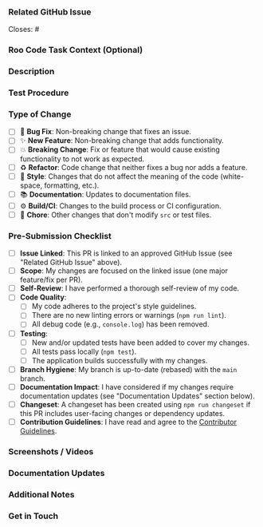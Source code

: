 <!--
Thank you for contributing to Roo Code!

Before submitting your PR, please ensure:
- It's linked to an approved GitHub Issue.
- You've reviewed our [Contributing Guidelines](../CONTRIBUTING.md).
-->

### Related GitHub Issue

<!-- Every PR MUST be linked to an approved issue. -->

Closes: # <!-- Replace with the issue number, e.g., Closes: #123 -->

### Roo Code Task Context (Optional)

<!--
If you used Roo Code to help create this PR, you can share public task links here.
This helps reviewers understand your development process and provides additional context.
Example: https://app.roocode.com/share/task-id
-->

### Description

<!--
Briefly summarize the changes in this PR and how they address the linked issue.
The issue should cover the "what" and "why"; this section should focus on:
- The "how": key implementation details, design choices, or trade-offs made.
- Anything specific reviewers should pay attention to in this PR.
-->

### Test Procedure

<!--
Detail the steps to test your changes. This helps reviewers verify your work.
- How did you test this specific implementation? (e.g., unit tests, manual testing steps)
- How can reviewers reproduce your tests or verify the fix/feature?
- Include relevant testing environment details if applicable.
-->

### Type of Change

<!-- Mark all applicable boxes with an 'x'. -->

- [ ] 🐛 **Bug Fix**: Non-breaking change that fixes an issue.
- [ ] ✨ **New Feature**: Non-breaking change that adds functionality.
- [ ] 💥 **Breaking Change**: Fix or feature that would cause existing functionality to not work as expected.
- [ ] ♻️ **Refactor**: Code change that neither fixes a bug nor adds a feature.
- [ ] 💅 **Style**: Changes that do not affect the meaning of the code (white-space, formatting, etc.).
- [ ] 📚 **Documentation**: Updates to documentation files.
- [ ] ⚙️ **Build/CI**: Changes to the build process or CI configuration.
- [ ] 🧹 **Chore**: Other changes that don't modify `src` or test files.

### Pre-Submission Checklist

<!-- Go through this checklist before marking your PR as ready for review. -->

- [ ] **Issue Linked**: This PR is linked to an approved GitHub Issue (see "Related GitHub Issue" above).
- [ ] **Scope**: My changes are focused on the linked issue (one major feature/fix per PR).
- [ ] **Self-Review**: I have performed a thorough self-review of my code.
- [ ] **Code Quality**:
    - [ ] My code adheres to the project's style guidelines.
    - [ ] There are no new linting errors or warnings (`npm run lint`).
    - [ ] All debug code (e.g., `console.log`) has been removed.
- [ ] **Testing**:
    - [ ] New and/or updated tests have been added to cover my changes.
    - [ ] All tests pass locally (`npm test`).
    - [ ] The application builds successfully with my changes.
- [ ] **Branch Hygiene**: My branch is up-to-date (rebased) with the `main` branch.
- [ ] **Documentation Impact**: I have considered if my changes require documentation updates (see "Documentation Updates" section below).
- [ ] **Changeset**: A changeset has been created using `npm run changeset` if this PR includes user-facing changes or dependency updates.
- [ ] **Contribution Guidelines**: I have read and agree to the [Contributor Guidelines](/CONTRIBUTING.md).

### Screenshots / Videos

<!--
For UI changes, please provide before-and-after screenshots or a short video of the *actual results*.
This greatly helps in understanding the visual impact of your changes.
-->

### Documentation Updates

<!--
Does this PR necessitate updates to user-facing documentation?
- [ ] No documentation updates are required.
- [ ] Yes, documentation updates are required. (Please describe what needs to be updated or link to a PR in the docs repository).
-->

### Additional Notes

<!-- Add any other context, questions, or information for reviewers here. -->

### Get in Touch

<!--
Please provide your Discord username for reviewers or maintainers to reach you if they have questions about your PR
-->
